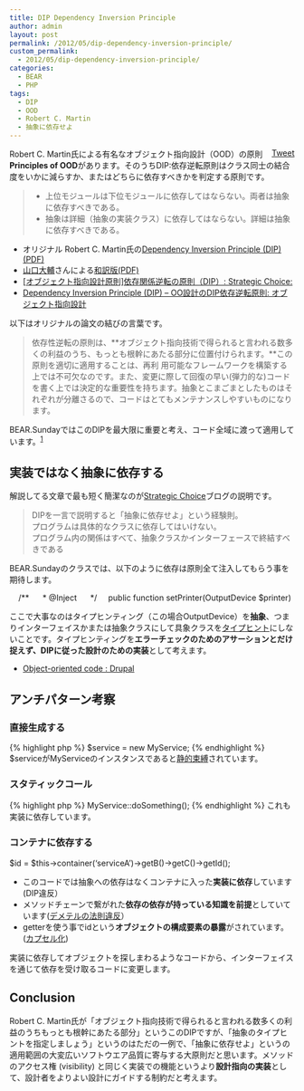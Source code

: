 ```yaml
---
title: DIP Dependency Inversion Principle
author: admin
layout: post
permalink: /2012/05/dip-dependency-inversion-principle/
custom_permalink:
  - 2012/05/dip-dependency-inversion-principle/
categories:
  - BEAR
  - PHP
tags:
  - DIP
  - OOD
  - Robert C. Martin
  - 抽象に依存せよ
---
```

<div style="float: right; margin-left: 10px;">
  <a href="https://twitter.com/share" class="twitter-share-button" data-count="vertical" data-url="/blog/2012/05/dip%EF%BC%9Adependency-inversion-principle/">Tweet</a>
</div>

Robert C. Martin氏による有名なオブジェクト指向設計（OOD）の原則**Principles of OOD**があります。そのうちDIP:依存逆転原則はクラス同士の結合度をいかに減らすか、またはどちらに依存すべきかを判定する原則です。

> *   上位モジュールは下位モジュールに依存してはならない。両者は抽象に依存すべきである。
> *   抽象は詳細（抽象の実装クラス）に依存してはならない。詳細は抽象に依存すべきである。

*   オリジナル Robert C. Martin氏の[Dependency Inversion Principle (DIP) (PDF)][1]
*   [山口大輔][2]さんによる[和訳版(PDF)][3]
*   [ [オブジェクト指向設計原則]依存関係逆転の原則（DIP）: Strategic Choice: ][4]
*   [Dependency Inversion Principle (DIP) – OO設計のDIP依存逆転原則: オブジェクト指向設計][5]

以下はオリジナルの論文の結びの言葉です。

> 依存性逆転の原則は、**オブジェクト指向技術で得られると言われる数多くの利益のうち、もっとも根幹にあたる部分に位置付けられます。**この原則を適切に適用することは、再利 用可能なフレームワークを構築する上では不可欠なのです。また、変更に際して回復の早い(弾力的な)コードを書く上では決定的な重要性を持ちます。抽象とこまごまとしたものはそれぞれが分離さるので、コードはとてもメンテナンスしやすいものになります。

BEAR.SundayではこのDIPを最大限に重要と考え、コード全域に渡って適用しています。<sup><a href="#footnote_0_1528" id="identifier_0_1528" class="footnote-link footnote-identifier-link" title="実際にフレームワーク開発の前に着手したのがこの実現のためのDI systemのRay.Diです">1</a></sup>

## 実装ではなく抽象に依存する

解説してる文章で最も短く簡潔なのが[Strategic Choice][4]ブログの説明です。

> DIPを一言で説明すると「抽象に依存せよ」という経験則。  
> プログラムは具体的なクラスに依存してはいけない。  
> プログラム内の関係はすべて、抽象クラスかインターフェースで終結すべきである 

BEAR.Sundayのクラスでは、以下のように依存は原則全て注入してもらう事を期待します。

<div class="codecolorer-container php blackboard" style="overflow:auto;white-space:nowrap;width:100%;">
  <div class="php codecolorer">
    &nbsp; &nbsp; <span class="co4">/** &nbsp; &nbsp; &nbsp;* @Inject &nbsp; &nbsp; &nbsp;*/</span> &nbsp; &nbsp; <span class="kw2">public</span> <span class="kw2">function</span> setPrinter<span class="br0">(</span>OutputDevice <span class="re0">$printer</span><span class="br0">)</span> &nbsp; &nbsp; <span class="br0">{</span> &nbsp; &nbsp; &nbsp; &nbsp; <span class="re0">$this</span><span class="sy0">-></span><span class="me1">printer</span> <span class="sy0">=</span> <span class="re0">$printer</span><span class="sy0">;</span> &nbsp; &nbsp; <span class="br0">}</span>
  </div>
</div>

ここで大事なのはタイプヒンティング（この場合OutputDevice）を**抽象**、つまりインターフェイスかまたは抽象クラスにして具象クラスを[タイプヒント][6]にしないことです。タイプヒンティングを**エラーチェックのためのアサーションとだけ捉えず、DIPに従った設計のための実装**として考えます。

*   [Object-oriented code : Drupal][7]

## アンチパターン考察

### 直接生成する

{% highlight php %}
$service = new MyService;
{% endhighlight %}
$serviceがMyServiceのインスタンスであると[静的束縛][8]されています。

### スタティックコール

{% highlight php %}
MyService::doSomething();
{% endhighlight %}
これも実装に依存しています。

### コンテナに依存する

<div class="codecolorer-container php blackboard" style="overflow:auto;white-space:nowrap;width:100%;">
  <div class="php codecolorer">
    <span class="re0">$id</span> <span class="sy0">=</span> <span class="re0">$this</span><span class="sy0">-></span><span class="me1">container</span><span class="br0">(</span><span class="st_h">&#8216;serviceA&#8217;</span><span class="br0">)</span><span class="sy0">-></span><span class="me1">getB</span><span class="br0">(</span><span class="br0">)</span><span class="sy0">-></span><span class="me1">getC</span><span class="br0">(</span><span class="br0">)</span><span class="sy0">-></span><span class="me1">getId</span><span class="br0">(</span><span class="br0">)</span><span class="sy0">;</span>
  </div>
</div>

*   このコードでは抽象への依存はなくコンテナに入った**実装に依存**しています(DIP違反）
*   メソッドチェーンで繋がれた**依存の依存が持っている知識を前提**としていています([デメテルの法則違反][9]）
*   getterを使う事でidという**オブジェクトの構成要素の暴露**がされています。([カプセル化][10])

実装に依存してオブジェクトを探しまわるようなコードから、インターフェイスを通じて依存を受け取るコードに変更します。

## Conclusion

Robert C. Martin氏が「オブジェクト指向技術で得られると言われる数多くの利益のうちもっとも根幹にあたる部分」というこのDIPですが、「抽象のタイプヒントを指定しましょう」というのはただの一例で、「抽象に依存せよ」というの適用範囲の大変広いソフトウエア品質に寄与する大原則だと思います。メソッドのアクセス権 (visibility) と同じく実装での機能というより**設計指向の実装**として、設計者をよりよい設計にガイドする制約だと考えます。

 [1]: http://www.objectmentor.com/resources/articles/dip.pdf
 [2]: http://www2.ocn.ne.jp/~yamagu/
 [3]: http://www2.ocn.ne.jp/~yamagu/object/DIP-J.pdf
 [4]: http://d.hatena.ne.jp/asakichy/20090128/1233144989
 [5]: http://www.syboos.jp/sysdesign/doc/20080609145612887.html
 [6]: http://php.net/manual/ja/language.oop5.typehinting.php
 [7]: http://drupal.org/node/608152
 [8]: http://ja.wikipedia.org/wiki/%E6%9D%9F%E7%B8%9B_%28%E6%83%85%E5%A0%B1%E5%B7%A5%E5%AD%A6%29
 [9]: http://ja.wikipedia.org/wiki/%E3%83%87%E3%83%A1%E3%83%86%E3%83%AB%E3%81%AE%E6%B3%95%E5%89%87 "LoD"
 [10]: http://ja.wikipedia.org/wiki/%E3%82%AB%E3%83%97%E3%82%BB%E3%83%AB%E5%8C%96
